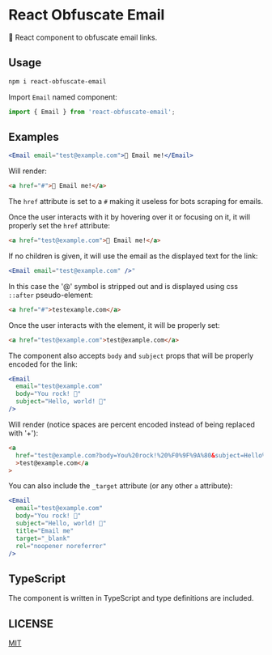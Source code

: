 # React Obfuscate Email

📧 React component to obfuscate email links.

## Usage

```sh
npm i react-obfuscate-email
```

Import `Email` named component:

```js
import { Email } from 'react-obfuscate-email';
```

## Examples

```jsx
<Email email="test@example.com">📧 Email me!</Email>
```

Will render:

```html
<a href="#">📧 Email me!</a>
```

The `href` attribute is set to a `#` making it useless for bots scraping for emails.

Once the user interacts with it by hovering over it or focusing on it, it will properly set the `href` attribute:

```html
<a href="test@example.com">📧 Email me!</a>
```

If no children is given, it will use the email as the displayed text for the link:

```jsx
<Email email="test@example.com" />"
```

In this case the '@' symbol is stripped out and is displayed using css `::after` pseudo-element:

```html
<a href="#">testexample.com</a>
```

Once the user interacts with the element, it will be properly set:

```html
<a href="test@example.com">test@example.com</a>
```

The component also accepts `body` and `subject` props that will be properly encoded for the link:

```jsx
<Email
  email="test@example.com"
  body="You rock! 🚀"
  subject="Hello, world! 👋"
/>
```

Will render (notice spaces are percent encoded instead of being replaced with '+'):

```html
<a
  href="test@example.com?body=You%20rock!%20%F0%9F%9A%80&subject=Hello%2C%20world!%20%F0%9F%91%8B"
  >test@example.com</a
>
```

You can also include the `_target` attribute (or any other `a` attribute):

```jsx
<Email
  email="test@example.com"
  body="You rock! 🚀"
  subject="Hello, world! 👋"
  title="Email me"
  target="_blank"
  rel="noopener noreferrer"
/>
```

## TypeScript

The component is written in TypeScript and type definitions are included.

## LICENSE

[MIT](LICENSE)
